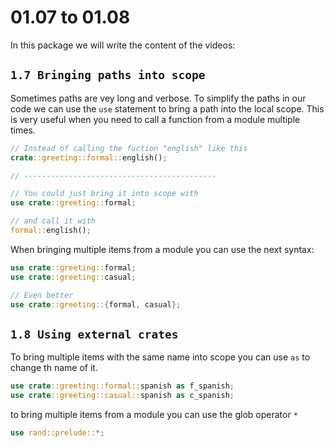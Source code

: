 # 01.07 to 01.08

In this package we will write the content of the videos:

## `1.7 Bringing paths into scope`

Sometimes paths are vey long and verbose. To simplify the paths in our code we can use the `use` statement to bring a path into the local scope. This is very useful when you need to call a function from a module multiple times. 

```rust 
// Instead of calling the fuction "english" like this
crate::greeting::formal::english();

// -------------------------------------------

// You could just bring it into scope with
use crate::greeting::formal;

// and call it with
formal::english();
```

When bringing multiple items from a module you can use the next syntax:
```rust
use crate::greeting::formal;
use crate::greeting::casual;

// Even better 
use crate::greeting::{formal, casual};
```

## `1.8 Using external crates`

To bring multiple items with the same name into scope you can use `as` to change th name of it.
```rust
use crate::greeting::formal::spanish as f_spanish;
use crate::greeting::casual::spanish as c_spanish;
```

to bring multiple items from a module you can use the glob operator `*`
```rust
use rand::prelude::*;
```